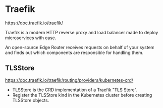 # Traefik

https://doc.traefik.io/traefik/

Traefɪk is a modern HTTP reverse proxy and load balancer made to deploy microservices with ease.

An open-source Edge Router receives requests on behalf of your system and finds out which components are responsible for handling them.

## TLSStore
https://doc.traefik.io/traefik/routing/providers/kubernetes-crd/
- TLSStore is the CRD implementation of a Traefik "TLS Store".
- Register the TLSStore kind in the Kubernetes cluster before creating TLSStore objects.

